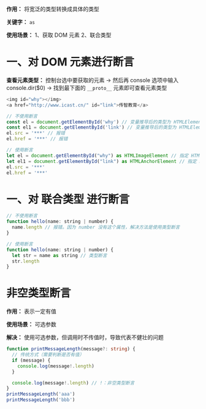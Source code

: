 **作用：** 将宽泛的类型转换成具体的类型

**关键字：** `as`

**使用场景：** 
  1、获取 DOM 元素
  2、联合类型

# 一、对 DOM 元素进行断言
  **查看元素类型：** 控制台选中要获取的元素 → 然后再 console 选项中输入 console.dir($0) → 找到最下面的 `__proto__` 元素即可查看元素类型

  ```js
  <img id="why"></img>
  <a href="http://www.icast.cn/" id="link">传智教育</a>

  // 不使用断言
  const el = document.getElementById('why') // 变量推导后的类型为 HTMLElement，这个类型太宽泛了，需要指定一个具体的类型
  const el1 = document.getElementById('link') // 变量推导后的类型为 HTMLElement，这个类型太宽泛了，需要指定一个具体的类型
  el.src = '***' // 报错
  el.href = '***' // 报错

  // 使用断言
  let el = document.getElementById("why") as HTMLImageElement // 指定 HTMLImageElement 类型
  let el1 = document.getElementById("link") as HTMLAnchorElement // 指定 HTMLAnchorElement 类型
  el.src = '***'
  el.href = '***'
  ```

# 一、对 联合类型 进行断言
  ```js
  // 不使用断言
  function hello(name: string | number) {
    name.length // 报错。因为 number 没有这个属性，解决方法是使用类型断言
  }

  // 使用断言
  function hello(name: string | number) {
    let str = name as string // 类型断言
    str.length
  }
  ```

# 非空类型断言
  **作用：** 表示一定有值

  **使用场景：** 可选参数

  **解决：** 使用可选参数，但调用时不传值时，导致代表不健壮的问题

  ```ts
  function printMessageLength(message?: string) {
    // 传统方式（需要判断是否有值）
    if (message) {
      console.log(message!.length)
    }
  
    console.log(message!.length) // !：非空类型断言
  }
  printMessageLength('aaa')
  printMessageLength('bbb')
  ```